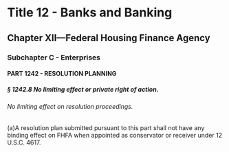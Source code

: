 
# Title 12 - Banks and Banking
## Chapter XII—Federal Housing Finance Agency
### Subchapter C - Enterprises
#### PART 1242 - RESOLUTION PLANNING
##### § 1242.8 No limiting effect or private right of action.
###### No limiting effect on resolution proceedings.

(a)A resolution plan submitted pursuant to this part shall not have any binding effect on FHFA when appointed as conservator or receiver under 12 U.S.C. 4617.

